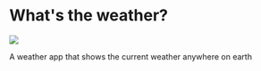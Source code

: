 # What's the weather?

![](https://i.gifer.com/8HUy.gif)

A weather app that shows the current weather anywhere on earth
